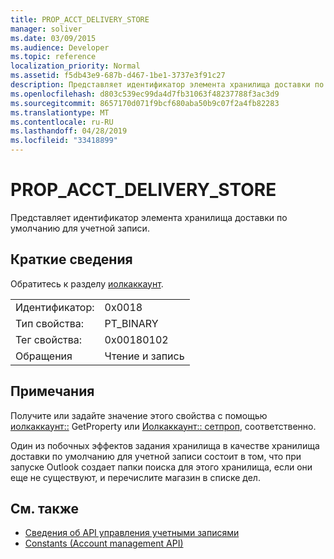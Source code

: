 ```yaml
---
title: PROP_ACCT_DELIVERY_STORE
manager: soliver
ms.date: 03/09/2015
ms.audience: Developer
ms.topic: reference
localization_priority: Normal
ms.assetid: f5db43e9-687b-d467-1be1-3737e3f91c27
description: Представляет идентификатор элемента хранилища доставки по умолчанию для учетной записи.
ms.openlocfilehash: d803c539ec99da4d7fb31063f48237788f3ac3d9
ms.sourcegitcommit: 8657170d071f9bcf680aba50b9c07f2a4fb82283
ms.translationtype: MT
ms.contentlocale: ru-RU
ms.lasthandoff: 04/28/2019
ms.locfileid: "33418899"
---
```

# <a name="prop_acct_delivery_store"></a>PROP_ACCT_DELIVERY_STORE

Представляет идентификатор элемента хранилища доставки по умолчанию для учетной записи.
  
## <a name="quick-info"></a>Краткие сведения

Обратитесь к разделу [иолкаккаунт](iolkaccount.md).
  
|||
|:-----|:-----|
|Идентификатор:  <br/> |0x0018  <br/> |
|Тип свойства:  <br/> |PT_BINARY  <br/> |
|Тег свойства:  <br/> |0x00180102  <br/> |
|Обращения  <br/> |Чтение и запись  <br/> |
   
## <a name="remarks"></a>Примечания

Получите или задайте значение этого свойства с помощью [иолкаккаунт::](iolkaccount-getprop.md) GetProperty или [Иолкаккаунт:: сетпроп](iolkaccount-setprop.md), соответственно.
  
Один из побочных эффектов задания хранилища в качестве хранилища доставки по умолчанию для учетной записи состоит в том, что при запуске Outlook создает папки поиска для этого хранилища, если они еще не существуют, и перечислите магазин в списке дел.
  
## <a name="see-also"></a>См. также

- [Сведения об API управления учетными записями](about-the-account-management-api.md)
- [Constants (Account management API)](constants-account-management-api.md)

